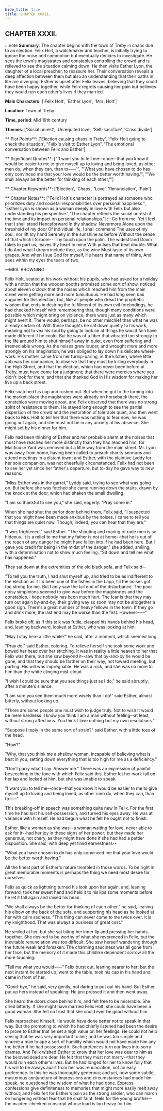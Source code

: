 ```yaml
---
hide_title: true
title: CHAPTER XXXII.
---
```

## CHAPTER XXXII.
:::note
**Summary**:
The chapter begins with the town of Treby in chaos due to an election. Felix Holt, a watchmaker and teacher, is initially trying to ignore the noise and commotion but eventually decides to investigate. He sees the town's magistrates and constables controlling the crowd and is relieved to see the situation calming down. He then visits Esther Lyon, the daughter of a local preacher, to reassure her. Their conversation reveals a deep affection between them but also an understanding that their paths in life are diverging. Esther is upset after Felix leaves, believing that they could have been happy together, while Felix regrets causing her pain but believes they would ruin each other's lives if they married.

**Main Characters**:
['Felix Holt', 'Esther Lyon', 'Mrs. Holt']

**Location**:
Town of Treby

**Time_period**:
Mid 19th century

**Themes**:
['Social unrest', 'Unrequited love', 'Self-sacrifice', 'Class divide']

** Plot Points**:
['Election causing chaos in Treby', 'Felix Holt going to check the situation', "Felix's visit to Esther Lyon", 'The emotional conversation between Felix and Esther']

** Significant Quotes**:
["'I want you to tell me--once--that you know it would be easier to me to give myself up to loving and being loved, as other men do, when they can, than to----'", "'What you have chosen to do has only convinced me that your love would be the better worth having.'", "'We shall always be the better for thinking of each other,'"]

** Chapter Keywords**:
['Election', 'Chaos', 'Love', 'Renunciation', 'Pain']

** Chapter Notes**:
["Felix Holt's character is portrayed as someone who prioritizes duty and societal responsibilities over personal happiness.", 'Esther Lyon is shown as a woman deeply in love with Felix but also understanding his perspective.', 'The chapter reflects the social unrest of the time and its impact on personal relationships.']
:::
Go from me. Yet I feel that I shall stand Henceforward in thy shadow. Nevermore Alone upon the threshold of my door Of individual life, I shall command The uses of my soul, nor lift my hand Serenely in the sunshine as before Without the sense of that which I forbore-- Thy touch upon the palm. The widest land Doom takes to part us, leaves thy heart in mine With pulses that beat double. What I do And what I dream include thee, as the wine Must taste of its own grapes. And when I sue God for myself, He hears that name of thine, And sees within my eyes the tears of two. 

--MRS. BROWNING. 

Felix Holt, seated at his work without his pupils, who had asked for a holiday with a notion that the wooden booths promised some sort of show, noticed about eleven o'clock that the noises which reached him from the main street were getting more and more tumultuous. He had long seen bad auguries for this election, but, like all people who dread the prophetic wisdom that ends in desiring the fulfillment of its own evil forebodings, he had checked himself with remembering that, though many conditions were possible which might bring on violence, there were just as many which might avert it. There would, perhaps, be no other mischief than what he was already certain of. With these thoughts he sat down quietly to his work, meaning not to vex his soul by going to look on at things he would fain have made different if he could. But he was of a fiber that vibrated too strongly to the life around him to shut himself away in quiet, even from suffering and irremediable wrong. As the noises grew louder, and wrought more and more strongly on his imagination, he was obliged to lay down his delicate wheel-work. His mother came from her turnip-paring, in the kitchen, where little Job was her companion, to observe that they must be killing everybody in the High Street, and that the election, which had never been before at Treby, must have come for a judgment; that there were mercies where you didn't look for them, and that she thanked God in His wisdom for making her live up a back street. 

Felix snatched his cap and rushed out. But when he got to the turning into the market-place the magistrates were already on horseback there, the constables were moving about, and Felix observed that there was no strong spirit of resistance to them. He stayed long enough to see the partial dispersion of the crowd and the restoration of tolerable quiet, and then went back to Mrs. Holt to tell her that there was nothing to fear now; he was going out again, and she must not be in any anxiety at his absence. She might set by his dinner for him. 

Felix had been thinking of Esther and her probable alarm at the noises that must have reached her more distinctly than they had reached him, for Malthouse Yard was removed but a little way from the main street. Mr. Lyon was away from home, having been called to preach charity sermons and attend meetings in a distant town; and Esther, with the plaintive Lyddy for her sole companion, was not cheerfully circumstanced. Felix had not been to see her yet since her father's departure, but to-day he gave way to new reasons. 

"Miss Esther was in the garret," Lyddy said, trying to see what was going on. But before she was fetched she came running down the stairs, drawn by the knock at the door, which had shaken the small dwelling. 

"I am so thankful to see you," she said, eagerly. "Pray come in." 

When she had shut the parlor door behind them, Felix said, "I suspected that you might have been made anxious by the noises. I came to tell you that things are quiet now. Though, indeed, you can hear that they are." 

"I _was_ frightened," said Esther. "The shouting and roaring of rude men is so hideous. It is a relief to me that my father is not at home--that he is out of the reach of any danger he might have fallen into if he had been here. But I gave you credit for being in the midst of the danger," she added, smiling, with a determination not to show much feeling. "Sit down and tell me what has happened." 

They sat down at the extremities of the old black sofa, and Felix said-- 

"To tell you the truth, I had shut myself up, and tried to be as indifferent to the election as if I'd been one of the fishes in the Lapp, till the noises got too strong for me. But I only saw the tail end of the disturbance. The poor noisy simpletons seemed to give way before the magistrates and the constables. I hope nobody has been much hurt. The fear is that they may turn out again by-and-by; their giving way so soon may not be altogether a good sign. There's a great number of heavy fellows in the town. If they go and drink more, the last end may be worse than the first. However----" 

Felix broke off, as if this talk was futile, clasped his hands behind his head, and, leaning backward, looked at Esther, who was looking at him. 

"May I stay here a little while?" he said, after a moment, which seemed long. 

"Pray do," said Esther, coloring. To relieve herself she took some work and bowed her head over her stitching. It was in reality a little heaven to her that Felix was there, but she saw beyond it--saw that by-and-by he would be gone, and that they should be farther on their way, not toward meeting, but parting. His will was impregnable. He was a rock, and she was no more to him than the white clinging mist-cloud. 

"I wish I could be sure that you see things just as I do," he said abruptly, after a minute's silence. 

"I am sure you see them much more wisely than I do!" said Esther, almost bitterly, without looking up. 

"There are some people one must wish to judge truly. Not to wish it would be mere hardness. I know you think I am a man without feeling--at least, without strong affections. You think I love nothing but my own resolutions." 

"Suppose I reply in the same sort of strain?" said Esther, with a little toss of the head. 

"How?" 

"Why, that you think me a shallow woman, incapable of believing what is best in you, setting down everything that is too high for me as a deficiency." 

"Don't parry what I say. Answer me." There was an expression of painful beseeching in the tone with which Felix said this. Esther let her work fall on her lap and looked at him, but she was unable to speak. 

"I want you to tell me--once--that you know it would be easier to me to give myself up to loving and being loved, as other men do, when they can, than to----" 

This breaking-off in speech was something quite new in Felix. For the first time he had lost his self-possession, and turned his eyes away. He was at variance with himself. He had begun what he felt he ought not to finish. 

Esther, like a woman as she was--a woman waiting for love, never able to ask for it--had her joy in these signs of her power; but they made her generous, not chary, as they might have done if she had had a pettier disposition. She said, with deep yet timid earnestness-- 

"What you have chosen to do has only convinced me that your love would be the better worth having." 

All the finest part of Esther's nature trembled in those words. To be right in great memorable moments is perhaps the thing we need most desire for ourselves. 

Felix as quick as lightning turned his look upon her again, and, leaning forward, took her sweet hand and held it to his lips some moments before he let it fall again and raised his head. 

"We shall always be the better for thinking of each other," he said, leaning his elbow on the back of the sofa, and supporting his head as he looked at her with calm sadness. "This thing can never come to me twice over. It is my knighthood. That was always a business of great cost." 

He smiled at her, but she sat biting her inner lip and pressing her hands together. She desired to be worthy of what she reverenced in Felix, but the inevitable renunciation was too difficult. She saw herself wandering through the future weak and forsaken. The charming sauciness was all gone from her face, but the memory of it made this childlike dependent sorrow all the more touching. 

"Tell me what you would----" Felix burst out, leaning nearer to her; but the next instant he started up, went to the table, took his cap in his hand and came in front of her. 

"Good-bye," he said, very gently, not daring to put out his hand. But Esther put up hers instead of speaking. He just pressed it and then went away. 

She heard the doors close behind him, and felt free to be miserable. She cried bitterly. If she might have married Felix Holt, she could have been a good woman. She felt no trust that she could ever be good without him. 

Felix reproached himself. He would have done better not to speak in that way. But the prompting to which he had chiefly listened had been the desire to prove to Esther that he set a high value on her feelings. He could not help seeing that he was very important to her; and he was too simple and sincere a man to ape a sort of humility which would not have made him any the better if he had possessed it. Such pretences turn our lives into sorry dramas. And Felix wished Esther to know that her love was dear to him as the beloved dead are dear. He felt that they must not marry--that they would ruin each other's lives. But he had longed for her to know fully that his will to be always apart from her was renunciation, not an easy preference. In this he was thoroughly generous; and yet, now some subtle, mysterious conjuncture of impressions and circumstances had made him speak, he questioned the wisdom of what he had done. Express confessions give definiteness to memories that might more easily melt away without; and Felix felt for Esther's pain as the strong soldier, who can march on hungering without fear that he shall faint, feels for the young brother--the maiden-cheeked conscript whose load is too heavy for him. 

